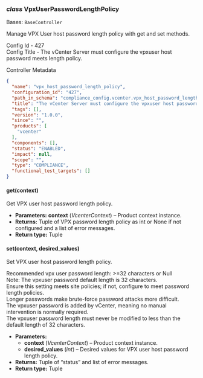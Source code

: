 ### *class* VpxUserPasswordLengthPolicy

Bases: `BaseController`

Manage VPX User host password length policy with get and set methods.

Config Id - 427
<br/>
Config Title - The vCenter Server must configure the vpxuser host password meets length policy.
<br/>

Controller Metadata
```json
{
  "name": "vpx_host_password_length_policy",
  "configuration_id": "427",
  "path_in_schema": "compliance_config.vcenter.vpx_host_password_length_policy",
  "title": "The vCenter Server must configure the vpxuser host password meets length policy.",
  "tags": [],
  "version": "1.0.0",
  "since": "",
  "products": [
    "vcenter"
  ],
  "components": [],
  "status": "ENABLED",
  "impact": null,
  "scope": "",
  "type": "COMPLIANCE",
  "functional_test_targets": []
}
```

#### get(context)

Get VPX user host password length policy.

* **Parameters:**
  **context** (*VcenterContext*) – Product context instance.
* **Returns:**
  Tuple of VPX password length policy as int or None if not configured and a list of error messages.
* **Return type:**
  Tuple

#### set(context, desired_values)

Set VPX user host password length policy.

Recommended vpx user password length: >=32 characters or Null
<br/>
Note: The vpxuser password default length is 32 characters.
<br/>
Ensure this setting meets site policies; if not, configure to meet password length policies.
<br/>
Longer passwords make brute-force password attacks more difficult.
<br/>
The vpxuser password is added by vCenter, meaning no manual intervention is normally required.
<br/>
The vpxuser password length must never be modified to less than the default length of 32 characters.
<br/>
* **Parameters:**
  * **context** (*VcenterContext*) – Product context instance.
  * **desired_values** (*int*) – Desired values for VPX user host password length policy.
* **Returns:**
  Tuple of “status” and list of error messages.
* **Return type:**
  Tuple
